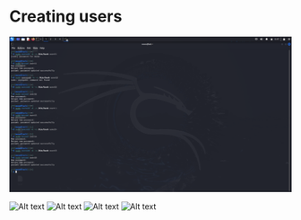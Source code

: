 # Creating users

![Alt text](https://github.com/mdn1022/lab_1/blob/main/creating%20users.png?raw=true)


![Alt text]()
![Alt text]()
![Alt text]()
![Alt text]()
